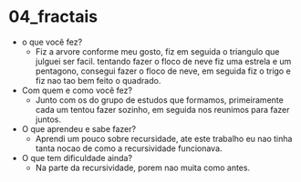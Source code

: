 # 04_fractais

* o que você fez?
  * Fiz a arvore conforme meu gosto, fiz em seguida o triangulo que julguei ser facil. tentando fazer o floco de neve fiz uma estrela e um
  pentagono, consegui fazer o floco de neve, em seguida fiz o trigo e fiz nao tao bem feito o quadrado.
* Com quem e como você fez?
  * Junto com os do grupo de estudos que formamos, primeiramente cada um tentou fazer sozinho, em seguida nos reunimos 
  para fazer juntos.
* O que aprendeu e sabe fazer?
  * Aprendi um pouco sobre recursidade, ate este trabalho eu nao tinha tanta nocao de como a recursividade funcionava.
* O que tem dificuldade ainda?
  * Na parte da recursividade, porem nao muita como antes. 
